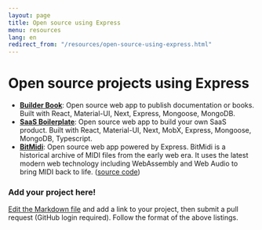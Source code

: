 ```yaml
---
layout: page
title: Open source using Express
menu: resources
lang: en
redirect_from: "/resources/open-source-using-express.html"
---
```


# Open source projects using Express

- **[Builder Book](https://github.com/builderbook/builderbook)**: Open source web app to publish documentation or books. Built with React, Material-UI, Next, Express, Mongoose, MongoDB.
- **[SaaS Boilerplate](https://github.com/async-labs/saas)**: Open source web app to build your own SaaS product. Built with React, Material-UI, Next, MobX, Express, Mongoose, MongoDB, Typescript.
- **[BitMidi](https://bitmidi.com)**: Open source web app powered by Express. BitMidi is a historical archive of MIDI files from the early web era. It uses the latest modern web technology including WebAssembly and Web Audio to bring MIDI back to life. ([source code](https://github.com/feross/bitmidi.com))

### Add your project here!

[Edit the Markdown file](https://github.com/expressjs/expressjs.com/blob/gh-pages/en/resources/open-source-using-express.md) and add a link to your project, then submit a pull request (GitHub login required).  Follow the format of the above listings.

